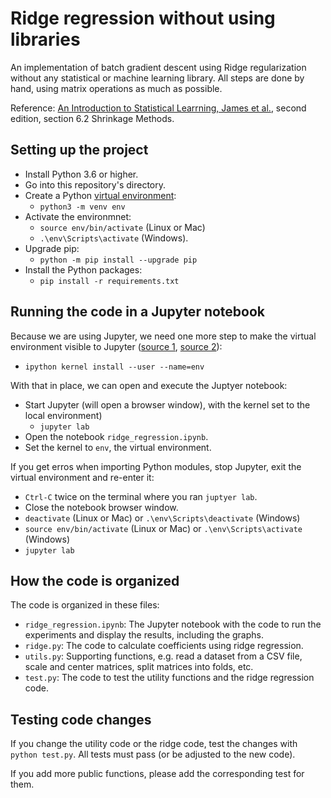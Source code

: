 # Ridge regression without using libraries

An implementation of batch gradient descent using Ridge regularization without any statistical or machine learning library. All steps are done by hand, using matrix operations as much as possible.

Reference: [An Introduction to Statistical Learrning, James et al.](https://web.stanford.edu/~hastie/ISLRv2_website.pdf), second edition, section 6.2 Shrinkage Methods.

## Setting up the project

- Install Python 3.6 or higher.
- Go into this repository's directory.
- Create a Python [virtual environment](https://packaging.python.org/guides/installing-using-pip-and-virtual-environments/#creating-a-virtual-environment):
  - `python3 -m venv env`
- Activate the environmnet:
  - `source env/bin/activate` (Linux or Mac)
  - `.\env\Scripts\activate` (Windows).
- Upgrade pip:
  - `python -m pip install --upgrade pip`
- Install the Python packages:
  - `pip install -r requirements.txt`

## Running the code in a Jupyter notebook

Because we are using Jupyter, we need one more step to make the virtual environment visible to Jupyter ([source 1](https://stackoverflow.com/a/49309403), [source 2](https://ripon-banik.medium.com/jupyter-notebook-is-unable-to-find-module-in-virtual-environment-fa0725c3f8fd)):

- `ipython kernel install --user --name=env`

With that in place, we can open and execute the Juptyer notebook:

- Start Jupyter (will open a browser window), with the kernel set to the local environment)
  - `jupyter lab`
- Open the notebook `ridge_regression.ipynb`.
- Set the kernel to `env`, the virtual environment.

If you get erros when importing Python modules, stop Jupyter, exit the virtual environment and re-enter it:

- `Ctrl-C` twice on the terminal where you ran `juptyer lab`.
- Close the notebook browser window.
- `deactivate` (Linux or Mac) or `.\env\Scripts\deactivate` (Windows)
- `source env/bin/activate` (Linux or Mac) or `.\env\Scripts\activate` (Windows)
- `jupyter lab`

## How the code is organized

The code is organized in these files:

- `ridge_regression.ipynb`: The Jupyter notebook with the code to run the experiments and display the results, including the graphs.
- `ridge.py`: The code to calculate coefficients using ridge regression.
- `utils.py`: Supporting functions, e.g. read a dataset from a CSV file, scale and center matrices, split matrices into folds, etc.
- `test.py`: The code to test the utility functions and the ridge regression code.

## Testing code changes

If you change the utility code or the ridge code, test the changes with `python test.py`. All tests must pass (or be adjusted to the new code).

If you add more public functions, please add the corresponding test for them.
